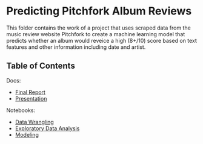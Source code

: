 # Predicting Pitchfork Album Reviews
This folder contains the work of a project that uses scraped data from the music review website Pitchfork to create a machine learning model that predicts whether an album would reveice a high (8+/10) score based on text features and other information including date and artist. 

## Table of Contents
Docs:
* [Final Report](https://github.com/jsmolesworth96/Predicting_Pitchfork_Album_Reviews/blob/master/Pitchfork%20Project%20Report.pdf)
* [Presentation](https://docs.google.com/presentation/d/1WAgX6jswLiLu-vGidv0N79-h5oRCqVkkI5std5seA8E/edit?usp=sharing)

Notebooks:
* [Data Wrangling](https://docs.google.com/presentation/d/1WAgX6jswLiLu-vGidv0N79-h5oRCqVkkI5std5seA8E/edit?usp=sharing)
* [Exploratory Data Analysis](https://github.com/jsmolesworth96/Predicting_Pitchfork_Album_Reviews/blob/master/Pitchfork%20Data%20Wrangling.ipynb)
* [Modeling](https://github.com/jsmolesworth96/Predicting_Pitchfork_Album_Reviews/blob/master/Pitchfork%20Preprocessing%20and%20Modeling.ipynb)
